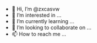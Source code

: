 - 👋 Hi, I’m @zxcasvw
- 👀 I’m interested in ...
- 🌱 I’m currently learning ...
- 💞️ I’m looking to collaborate on ...
- 📫 How to reach me ...

<!---
zxcasvw/zxcasvw is a ✨ special ✨ repository because its `README.md` (this file) appears on your GitHub profile.
You can click the Preview link to take a look at your changes.
--->
